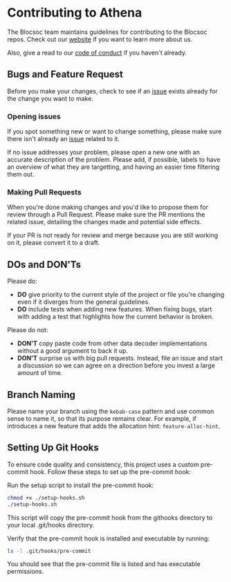 # Contributing to Athena

The Blocsoc team maintains guidelines for contributing to the Blocsoc repos. Check out our [website](https://blocsoc.iitr.ac.in/) if you want to learn more about us.

Also, give a read to our [code of conduct](./CODE_OF_CONDUCT.md) if you haven't already.

## Bugs and Feature Request

Before you make your changes, check to see if an [issue](https://github.com/BlocSoc-iitr/Athena/issues) exists already for the change you want to make.

### Opening issues

If you spot something new or want to change something, please make sure there isn't already an [issue](https://github.com/BlocSoc-iitr/Athena/issues) related to it.

If no issue addresses your problem, please open a new one with an accurate description of the problem. Please add, if possible, labels to have an overview of what they are targetting, and having an easier time filtering them out.

### Making Pull Requests

When you're done making changes and you'd like to propose them for review through a Pull Request.
Please make sure the PR mentions the related issue, detailing the changes made and potential side effects.

If your PR is not ready for review and merge because you are still working on it, please convert it to a draft.

## DOs and DON'Ts

Please do:

* **DO** give priority to the current style of the project or file you're changing even if it diverges from the general guidelines.
* **DO** include tests when adding new features. When fixing bugs, start with adding a test that highlights how the current behavior is broken.

Please do not:

* **DON'T** copy paste code from other data decoder implementations without a good argument to back it up.
* **DON'T** surprise us with big pull requests. Instead, file an issue and start a discussion so we can agree on a direction before you invest a large amount of time.

## Branch Naming

Please name your branch using the `kebab-case` pattern and use common sense to name it, so that its purpose remains clear. For example, if introduces a new feature that adds the allocation hint: `feature-alloc-hint`.

## Setting Up Git Hooks

To ensure code quality and consistency, this project uses a custom pre-commit hook. Follow these steps to set up the pre-commit hook:

Run the setup script to install the pre-commit hook:

```bash
chmod +x ./setup-hooks.sh
./setup-hooks.sh
```

This script will copy the pre-commit hook from the githooks directory to your local .git/hooks directory.

Verify that the pre-commit hook is installed and executable by running:

```bash
ls -l .git/hooks/pre-commit
```

You should see that the pre-commit file is listed and has executable permissions.
